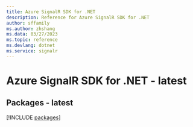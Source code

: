 ```yaml
---
title: Azure SignalR SDK for .NET
description: Reference for Azure SignalR SDK for .NET
author: sffamily
ms.author: zhshang
ms.data: 03/27/2023
ms.topic: reference
ms.devlang: dotnet
ms.service: signalr
---
```

# Azure SignalR SDK for .NET - latest
## Packages - latest
[!INCLUDE [packages](signalr-index.md)]